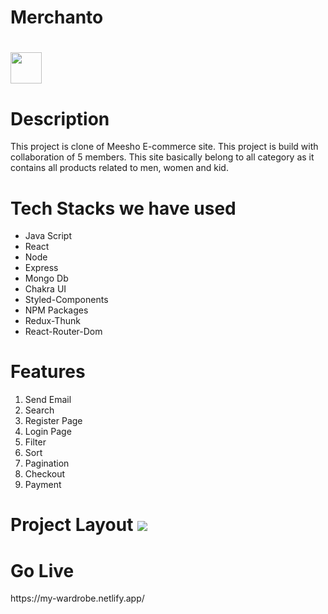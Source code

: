 <h1>Merchanto<h1>
<img width="50px" src="https://user-images.githubusercontent.com/107741808/208722329-c9ecf1f9-f606-4692-aa42-9701cd12838d.jpeg"/>  


<h1>Description</h1>
<p>This project is clone of Meesho E-commerce site. This project is build with collaboration of 5 members. This site basically belong to all category  as it contains all products related to men, women and kid.</p>

<h1>Tech Stacks we have used</h1>

<ul>
<li>Java Script</li>
<li>React</li>
<li>Node</li>
<li>Express</li>
<li>Mongo Db</li>
<li>Chakra UI</li>
<li>Styled-Components</li>
<li>NPM Packages</li>
<li>Redux-Thunk</li>
<li>React-Router-Dom</li>
  
</ul>

<h1>Features</h1>
<ol>
<li>Send Email</li>
<li>Search</li>
<li>Register Page</li>
<li>Login Page</li>
<li>Filter</li>
<li>Sort</li>
<li>Pagination</li>
<li>Checkout</li>
<li>Payment</li>

</ol>

<h1>Project Layout</>

<img src="https://user-images.githubusercontent.com/107741808/208615830-343236f8-aa78-4def-b0f3-feb208e97d2c.png"/>



<h1>Go Live</h1>
https://my-wardrobe.netlify.app/

